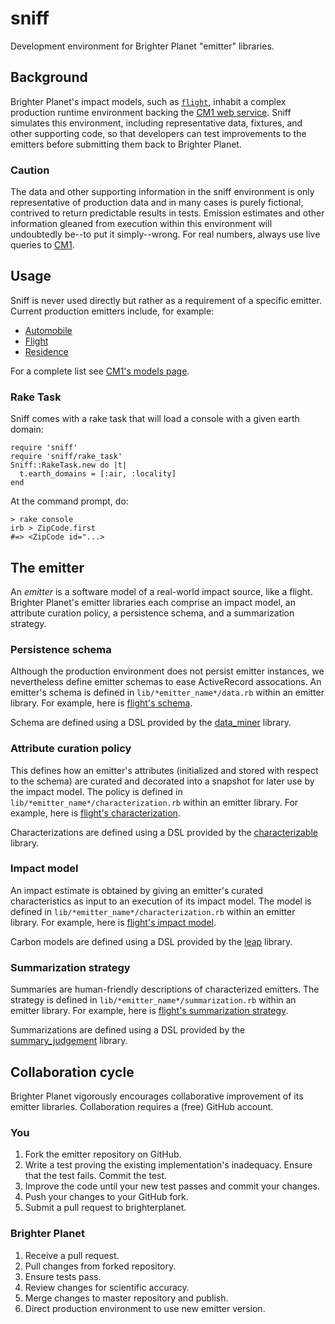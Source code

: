 # sniff
Development environment for Brighter Planet "emitter" libraries.

## Background
Brighter Planet's impact models, such as [`flight`](http://github.com/brighterplanet/flight), inhabit a complex production runtime environment backing the [CM1 web service](http://carbon.brighterplanet.com). Sniff simulates this environment, including representative data, fixtures, and other supporting code, so that developers can test improvements to the emitters before submitting them back to Brighter Planet.

### Caution
The data and other supporting information in the sniff environment is only representative of production data and in many cases is purely fictional, contrived to return predictable results in tests. Emission estimates and other information gleaned from execution within this environment will undoubtedly be--to put it simply--wrong. For real numbers, always use live queries to [CM1](http://carbon.brighterplanet.com).

## Usage
Sniff is never used directly but rather as a requirement of a specific emitter. Current production emitters include, for example:

* [Automobile](http://github.com/brighterplanet/automobile)
* [Flight](http://github.com/brighterplanet/flight)
* [Residence](http://github.com/brighterplanet/residence)

For a complete list see [CM1's models page](http://carbon.brighterplanet.com/models).

### Rake Task
Sniff comes with a rake task that will load a console with a given earth domain:

    require 'sniff'
    require 'sniff/rake_task'
    Sniff::RakeTask.new do |t|
      t.earth_domains = [:air, :locality]
    end

At the command prompt, do:

    > rake console
    irb > ZipCode.first
    #=> <ZipCode id="...>

## The emitter
An *emitter* is a software model of a real-world impact source, like a flight. Brighter Planet's emitter libraries each comprise an impact model, an attribute curation policy, a persistence schema, and a summarization strategy.

### Persistence schema
Although the production environment does not persist emitter instances, we nevertheless define emitter schemas to ease ActiveRecord assocations. An emitter's schema is defined in `lib/*emitter_name*/data.rb` within an emitter library. For example, here is [flight's schema](http://github.com/brighterplanet/flight/blob/master/lib/flight/data.rb).

Schema are defined using a DSL provided by the [data_miner](http://github.com/seamusabshere/data_miner) library.

### Attribute curation policy
This defines how an emitter's attributes (initialized and stored with respect to the schema) are curated and decorated into a snapshot for later use by the impact model. The policy is defined in `lib/*emitter_name*/characterization.rb` within an emitter library. For example, here is [flight's characterization](http://github.com/brighterplanet/flight/blob/master/lib/flight/characterization.rb).

Characterizations are defined using a DSL provided by the [characterizable](http://github.com/seamusabshere/characterizable) library.

### Impact model
An impact estimate is obtained by giving an emitter's curated characteristics as input to an execution of its impact model. The model is defined in `lib/*emitter_name*/characterization.rb` within an emitter library. For example, here is [flight's impact model](http://github.com/brighterplanet/flight/blob/master/lib/flight/impact_model.rb).

Carbon models are defined using a DSL provided by the [leap](http://github.com/rossmeissl/leap) library.

### Summarization strategy
Summaries are human-friendly descriptions of characterized emitters. The strategy is defined in `lib/*emitter_name*/summarization.rb` within an emitter library. For example, here is [flight's summarization strategy](http://github.com/brighterplanet/flight/blob/master/lib/flight/summarization.rb).

Summarizations are defined using a DSL provided by the [summary_judgement](http://github.com/rossmeissl/summary_judgement) library.

## Collaboration cycle 
Brighter Planet vigorously encourages collaborative improvement of its emitter libraries. Collaboration requires a (free) GitHub account.

### You
1.  Fork the emitter repository on GitHub.
1.  Write a test proving the existing implementation's inadequacy. Ensure that the test fails. Commit the test.
1.  Improve the code until your new test passes and commit your changes.
1.  Push your changes to your GitHub fork.
1.  Submit a pull request to brighterplanet.

### Brighter Planet
1.  Receive a pull request.
1.  Pull changes from forked repository.
1.  Ensure tests pass.
1.  Review changes for scientific accuracy.
1.  Merge changes to master repository and publish.
1.  Direct production environment to use new emitter version.
